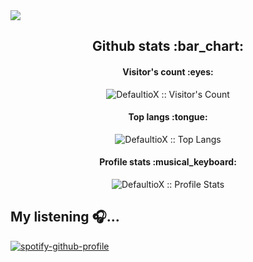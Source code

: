 <img src="https://github.com/DefaultioX/monark.jpg/blob/master/monark.jpg.jpg"/>

<h2 align="center">Github stats :bar_chart:</h2>

<h4 align="center">Visitor's count :eyes:</h4>

<p align="center"><img src="https://profile-counter.glitch.me/{DefaultioX}/count.svg" alt="DefaultioX :: Visitor's Count" /></p>

<h4 align="center">Top langs :tongue:</h4>

<p align="center"><img src="https://github-readme-stats.vercel.app/api/top-langs/?username=DefaultioX&langs_count=10&theme=tokyonight&layout=compact" alt="DefaultioX :: Top Langs" /></p>

<h4 align="center">Profile stats :musical_keyboard:</h4>

<p align="center"><img src="https://github-readme-stats.vercel.app/api?username=DefaultioX&show_icons=true&theme=synthwave" alt="DefaultioX :: Profile Stats" /></p>

## My listening 🎧...
[![spotify-github-profile](https://spotify-github-profile.vercel.app/api/view?uid=xm2n2ormqoxaxgex7fgw6pdzt&cover_image=true&theme=default)](https://github.com/kittinan/spotify-github-profile)

<!--
**DefaultioX/DefaultioX** is a ✨ _special_ ✨ repository because its `README.md` (this file) appears on your GitHub profile.

Here are some ideas to get you started:

- 🔭 I’m currently working on ...
- 🌱 I’m currently learning ...
- 👯 I’m looking to collaborate on ...
- 🤔 I’m looking for help with ...
- 💬 Ask me about ...
- 📫 How to reach me: ...
- 😄 Pronouns: ...
- ⚡ Fun fact: ...
-->
